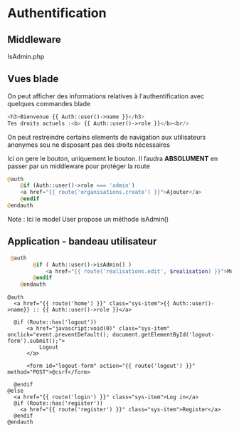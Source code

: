# Authentification

## Middleware 
IsAdmin.php

## Vues blade

On peut afficher des informations relatives à l'authentification avec quelques commandes blade
```php
<h3>Bienvenue {{ Auth::user()->name }}</h3> 
Tes droits actuels :<b> {{ Auth::user()->role }}</b><br/>
```

On peut restreindre certains elements de navigation aux utilisateurs anonymes sou ne disposant pas des droits nécessaires

Ici on gere le bouton, uniquement le bouton. Il faudra **ABSOLUMENT** en passer par un middleware pour protéger la route

```php 
@auth
    @if (Auth::user()->role === 'admin')
    <a href="{{ route('organisations.create') }}">Ajouter</a>
    @endif   
@endauth
```

Note : Ici le model User propose un méthode isAdmin()


## Application - bandeau utilisateur

```php 
 @auth
		@if ( Auth::user()->isAdmin() )
			<a href="{{ route('realisations.edit', $realisation) }}">Modifier</a>
		@endif   
	@endauth
```
```
@auth
  <a href="{{ route('home') }}" class="sys-item">{{ Auth::user()->name}} :: {{ Auth::user()->role }}</a>
  
  @if (Route::has('logout'))
      <a href="javascript:void(0)" class="sys-item" onclick="event.preventDefault(); document.getElementById('logout-form').submit();">
          Logout
      </a>

      <form id="logout-form" action="{{ route('logout') }}" method="POST">@csrf</form>

  @endif 
@else
  <a href="{{ route('login') }}" class="sys-item">Log in</a>
  @if (Route::has('register'))
    <a href="{{ route('register') }}" class="sys-item">Register</a>
  @endif
@endauth
```
